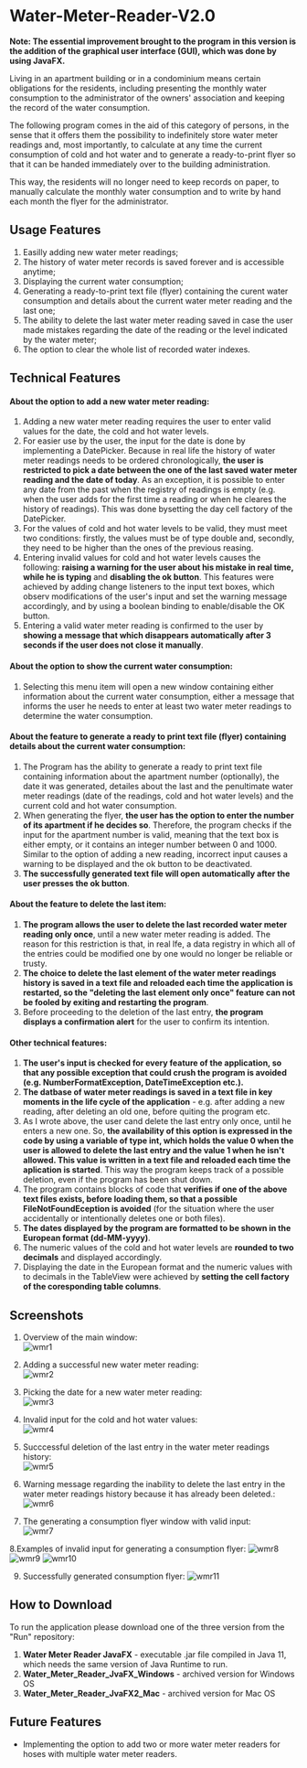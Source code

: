 # Water-Meter-Reader-V2.0

**Note: The essential improvement brought to the program in this version is the addition of the graphical user interface (GUI), which was done by using JavaFX.**

Living in an apartment building or in a condominium means certain obligations for the residents, including presenting the monthly water consumption to the administrator of the owners' association and keeping the record of the water consumption.

The following program comes in the aid of this category of persons, in the sense that it offers them the possibility to indefinitely store water meter readings and, most importantly, to calculate at any time the current consumption of cold and hot water and to generate a ready-to-print flyer so that it can be handed immediately over to the building administration.

This way, the residents will no longer need to keep records on paper, to manually calculate the monthly water consumption and to write by hand each month the flyer for the administrator.

## Usage Features
1. Easilly adding new water meter readings;
2. The history of water meter records is saved forever and is accessible anytime;
3. Displaying the current water consumption;
4. Generating a ready-to-print text file (flyer) containing the curent water consumption and details about the current water meter reading and the last one;
5. The ability to delete the last water meter reading saved in case the user made mistakes regarding the date of the reading or the level indicated by the water meter;
6. The option to clear the whole list of recorded water indexes.

## Technical Features

#### About the option to add a new water meter reading:
1. Adding a new water meter reading requires the user to enter valid values for the date, the cold and hot water levels.
2. For easier use by the user, the input for the date is done by implementing a DatePicker. Because in real life the history of water meter readings needs to be ordered chronologically, **the user is restricted to pick a date between the one of the last saved water meter reading and the date of today**. As an exception, it is possible to enter any date from the past when the registry of readings is empty (e.g. when the user adds for the first time a reading or when he cleares the history of readings). This was done bysetting the day cell factory of the DatePicker.
3. For the values of cold and hot water levels to be valid, they must meet two conditions: firstly, the values must be of type double and, secondly, they need to be higher than the ones of the previous reasing.
4. Entering invalid values for cold and hot water levels causes the following: **raising a warning for the user about his mistake in real time, while he is typing** and **disabling the ok button**. This features were achieved by adding change listeners to the input text boxes, which observ modifications of the user's input and set the warning message accordingly, and by using a boolean binding to enable/disable the OK button.
5. Entering a valid water meter reading is confirmed to the user by **showing a message that which disappears automatically after 3 seconds if the user does not close it manually**.

#### About the option to show the current water consumption:
1. Selecting this menu item will open a new window containing either information about the current water consumption, either a message that informs the user he needs to enter at least two water meter readings to determine the water consumption.

#### About the feature to generate a ready to print text file (flyer) containing details about the current water consumption:
1. The Program has the ability to generate a ready to print text file containing information about the apartment number (optionally), the date it was generated, detailes about the last and the penultimate water meter readings (date of the readings, cold and hot water levels) and the current cold and hot water consumption.
2. When generating the flyer, **the user has the option to enter the number of its apartment if he decides so**. Therefore, the program checks if the input for the apartment number is valid, meaning that the text box is either empty, or it contains an integer number between 0 and 1000. Similar to the option of adding a new reading, incorrect input causes a warning to be displayed and the ok button to be deactivated.
3. **The successfully generated text file will open automatically after the user presses the ok button**.

#### About the feature to delete the last item:
1. **The program allows the user to delete the last recorded water meter reading only once**, until a new water meter reading is added. The reason for this restriction is that, in real lfe, a data registry in which all of the entries could be modified one by one would no longer be reliable or trusty.
2. **The choice to delete the last element of the water meter readings history is saved in a text file and reloaded each time the application is restarted, so the "deleting the last element only once" feature can not be fooled by exiting and restarting the program**.
3. Before proceeding to the deletion of the last entry, **the program displays a confirmation alert** for the user to confirm its intention.

#### Other technical features:
1. **The user's input is checked for every feature of the application, so that any possible exception that could crush the program is avoided (e.g. NumberFormatException, DateTimeException etc.).**
2. **The datbase of water meter readings is saved in a text file in key moments in the life cycle of the application** - e.g. after adding a new reading, after deleting an old one, before quiting the program etc.
3. As I wrote above, the user cand delete the last entry only once, until he enters a new one. So, **the availability of this option is expressed in the code by using a variable of type int, which holds the value 0 when the user is allowed to delete the last entry and the value 1 when he isn't allowed. This value is written in a text file and reloaded each time the aplication is started**. This way the program keeps track of a possible deletion, even if the program has been shut down.
4. The program contains blocks of code that **verifies if one of the above text files exists, before loading them, so that a possible FileNotFoundEception is avoided** (for the situation where the user accidentally or intentionally deletes one or both files).
5. **The dates displayed by the program are formatted to be shown in the European format (dd-MM-yyyy)**.
6. The numeric values of the cold and hot water levels are **rounded to two decimals** and displayed accordingly.
7. Displaying the date in the European format and the numeric values with to decimals in the TableView were achieved by **setting the cell factory of the coresponding table columns**.

## Screenshots
1. Overview of the main window:\
![wmr1](https://user-images.githubusercontent.com/90447306/135438530-e90d81e3-e660-4a0f-8452-cc7e57790352.jpg)

2. Adding a successful new water meter reading:\
![wmr2](https://user-images.githubusercontent.com/90447306/135438533-29469e7e-d193-45fa-802f-25820ac554b4.jpg)

3. Picking the date for a new water meter reading:\
![wmr3](https://user-images.githubusercontent.com/90447306/135438534-31e65e9a-b000-428a-ae97-9b9d9236bd8e.jpg)

4. Invalid input for the cold and hot water values:\
![wmr4](https://user-images.githubusercontent.com/90447306/135438535-dbfd2666-ba3b-4547-9eba-683fb3a5f86d.jpg)

5. Succcessful deletion of the last entry in the water meter readings history:\
![wmr5](https://user-images.githubusercontent.com/90447306/135438537-a8b36f1f-7f5a-4a6b-a65c-ce5e4f335d8d.jpg)

6. Warning message regarding the inability to delete the last entry in the water meter readings history because it has already been deleted.:\
![wmr6](https://user-images.githubusercontent.com/90447306/135438540-f297edef-fb0b-4c68-b0bd-fe09ca823057.jpg)

7. The generating a consumption flyer window with valid input:\
![wmr7](https://user-images.githubusercontent.com/90447306/135438542-deb7af11-d7f0-4e29-9a14-a619afa904bb.jpg)

8.Examples of invalid input for generating a consumption flyer:
![wmr8](https://user-images.githubusercontent.com/90447306/135438543-dab6c63d-90f7-481a-8abe-eb2cb11fed15.jpg)
![wmr9](https://user-images.githubusercontent.com/90447306/135438544-48561732-92b5-4e42-8739-2ffdd3f261b8.jpg)
![wmr10](https://user-images.githubusercontent.com/90447306/135438548-94aa1fb3-8636-4f0a-b21f-9c64caadcc47.jpg)

9. Successfully generated consumption flyer:
![wmr11](https://user-images.githubusercontent.com/90447306/135438550-98182819-be8c-43d0-a2b4-344da817d612.jpg)

## How to Download
To run the application please download one of the three version from the "Run" repository:
1. **Water Meter Reader JavaFX** - executable .jar file compiled in Java 11, which needs the same version of Java Runtime to run.
2. **Water_Meter_Reader_JvaFX_Windows** - archived version for Windows OS
3. **Water_Meter_Reader_JvaFX2_Mac** - archived version for Mac OS

## Future Features
- Implementing the option to add two or more water meter readers for hoses with multiple water meter readers.


